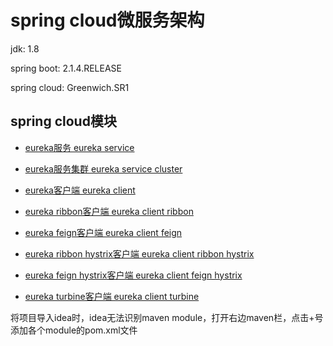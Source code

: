 # spring cloud微服务架构

jdk: 1.8

spring boot: 2.1.4.RELEASE

spring cloud: Greenwich.SR1

## spring cloud模块

- [eureka服务 eureka service](https://github.com/Xun-Zhou/spring_cloud/tree/master/eureka_service)

- [eureka服务集群 eureka service cluster](https://github.com/Xun-Zhou/spring_cloud/tree/master/eureka_service_cluster)

- [eureka客户端 eureka client](https://github.com/Xun-Zhou/spring_cloud/tree/master/eureka_client)

- [eureka ribbon客户端 eureka client ribbon](https://github.com/Xun-Zhou/spring_cloud/tree/master/eureka_client_ribbon)

- [eureka feign客户端 eureka client feign](https://github.com/Xun-Zhou/spring_cloud/tree/master/eureka_client_feign)

- [eureka ribbon hystrix客户端 eureka client ribbon hystrix](https://github.com/Xun-Zhou/spring_cloud/tree/master/eureka_client_ribbon_hystrix)

- [eureka feign hystrix客户端 eureka client feign hystrix](https://github.com/Xun-Zhou/spring_cloud/tree/master/eureka_client_feign_hystrix)

- [eureka turbine客户端 eureka client turbine](https://github.com/Xun-Zhou/spring_cloud/tree/master/eureka_client_turbine)

将项目导入idea时，idea无法识别maven module，打开右边maven栏，点击+号添加各个module的pom.xml文件